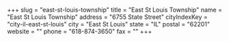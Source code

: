 +++
slug = "east-st-louis-township"
title = "East St Louis Township"
name = "East St Louis Township"
address = "6755 State Street"
cityIndexKey = "city-il-east-st-louis"
city = "East St Louis"
state = "IL"
postal = "62201"
website = ""
phone = "618-874-3650"
fax = ""
+++
